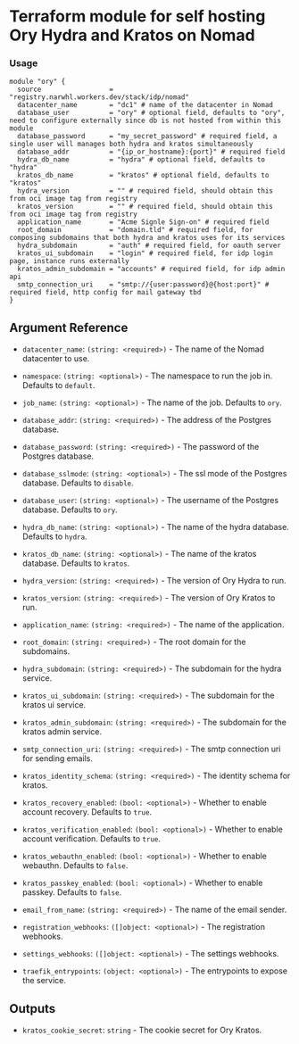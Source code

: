 # Terraform module for self hosting Ory Hydra and Kratos on Nomad

### Usage

```hcl
module "ory" {
  source                 = "registry.narwhl.workers.dev/stack/idp/nomad"
  datacenter_name        = "dc1" # name of the datacenter in Nomad
  database_user          = "ory" # optional field, defaults to "ory", need to configure externally since db is not hosted from within this module
  database_password      = "my_secret_password" # required field, a single user will manages both hydra and kratos simultaneously
  database_addr          = "{ip_or_hostname}:{port}" # required field
  hydra_db_name          = "hydra" # optional field, defaults to "hydra"
  kratos_db_name         = "kratos" # optional field, defaults to "kratos"
  hydra_version          = "" # required field, should obtain this from oci image tag from registry
  kratos_version         = "" # required field, should obtain this from oci image tag from registry
  application_name       = "Acme Signle Sign-on" # required field
  root_domain            = "domain.tld" # required field, for composing subdomains that both hydra and kratos uses for its services
  hydra_subdomain        = "auth" # required field, for oauth server
  kratos_ui_subdomain    = "login" # required field, for idp login page, instance runs externally
  kratos_admin_subdomain = "accounts" # required field, for idp admin api
  smtp_connection_uri    = "smtp://{user:password}@{host:port}" # required field, http config for mail gateway tbd
}
```

## Argument Reference

- `datacenter_name`: `(string: <required>)` - The name of the Nomad datacenter to use.

- `namespace`: `(string: <optional>)` - The namespace to run the job in. Defaults to `default`.

- `job_name`: `(string: <optional>)` - The name of the job. Defaults to `ory`.

- `database_addr`: `(string: <required>)` - The address of the Postgres database.

- `database_password`: `(string: <required>)` - The password of the Postgres database.

- `database_sslmode`: `(string: <optional>)` - The ssl mode of the Postgres database. Defaults to `disable`.

- `database_user`: `(string: <optional>)` - The username of the Postgres database. Defaults to `ory`.

- `hydra_db_name`: `(string: <optional>)` - The name of the hydra database. Defaults to `hydra`.

- `kratos_db_name`: `(string: <optional>)` - The name of the kratos database. Defaults to `kratos`.

- `hydra_version`: `(string: <required>)` - The version of Ory Hydra to run.

- `kratos_version`: `(string: <required>)` - The version of Ory Kratos to run.

- `application_name`: `(string: <required>)` - The name of the application.

- `root_domain`: `(string: <required>)` - The root domain for the subdomains.

- `hydra_subdomain`: `(string: <required>)` - The subdomain for the hydra service.

- `kratos_ui_subdomain`: `(string: <required>)` - The subdomain for the kratos ui service.

- `kratos_admin_subdomain`: `(string: <required>)` - The subdomain for the kratos admin service.

- `smtp_connection_uri`: `(string: <required>)` - The smtp connection uri for sending emails.

- `kratos_identity_schema`: `(string: <required>)` - The identity schema for kratos.

- `kratos_recovery_enabled`: `(bool: <optional>)` - Whether to enable account recovery. Defaults to `true`.

- `kratos_verification_enabled`: `(bool: <optional>)` - Whether to enable account verification. Defaults to `true`.

- `kratos_webauthn_enabled`: `(bool: <optional>)` - Whether to enable webauthn. Defaults to `false`.

- `kratos_passkey_enabled`: `(bool: <optional>)` - Whether to enable passkey. Defaults to `false`.

- `email_from_name`: `(string: <required>)` - The name of the email sender.

- `registration_webhooks`: `([]object: <optional>)` - The registration webhooks.

- `settings_webhooks`: `([]object: <optional>)` - The settings webhooks.

- `traefik_entrypoints`: `(object: <optional>)` - The entrypoints to expose the service.

## Outputs

- `kratos_cookie_secret`: `string` - The cookie secret for Ory Kratos.
